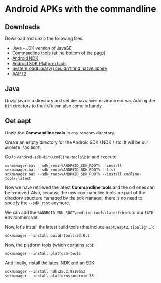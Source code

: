 # Android APKs with the commandline

## Downloads

Download and unzip the following files:

* [Java - JDK version of JavaSE](https://www.oracle.com/java/technologies/downloads/)
* [Commandline tools](https://developer.android.com/studio) (at the bottom of the page)
* [Android NDK](https://developer.android.com/ndk/downloads)
* [Android SDK Platform tools](https://developer.android.com/studio/releases/platform-tools)
* [System.loadLibrary() couldn't find native librery](https://stackoverflow.com/questions/27421134/system-loadlibrary-couldnt-find-native-library-in-my-case)
* [AAPT2](https://developer.android.com/studio/command-line/aapt2)

## Java

Unzip java in a directory and set the `JAVA_HOME` environment var. Adding the `bin` directory to the `PATH` can also come in handy.

## Get aapt

Unzip the **Commandline tools** in any random directory.

Create an empty directory for the Android SDK / NDK / etc. It will be our `ANDROID_SDK_ROOT`.

Go to `<androd-sdk-dir>\cmdline-tools\bin` and execute:
```
sdkmanager.bat --sdk_root=%ANDROID_SDK_ROOT% --install
sdkmanager.bat --sdk_root=%ANDROID_SDK_ROOT% --list
sdkmanager.bat --sdk_root=%ANDROID_SDK_ROOT% --install cmdline-tools;latest
```

Now we have retrieved the latest **Commandline tools** and the old ones can be removed.
Also, because the new commandline tools are part of the directory structure managed by the sdk manager, there is no need to specify the `--sdk_root` anymore.

We can add the `%ANDROID_SDK_ROOT\cmdline-tools\latest\bin%` to our `PATH` environment var.

Now, let's install the latest build tools (that include `aapt`, `aapt2`, `zipalign`...):
```
sdkmanager --install build-tools;33.0.1
```

Now, the platform tools (which contains `adb`):
```
sdkmanager --install platform-tools
```

And finally, install the latest NDK and an SDK:
```
sdkmanager --install ndk;25.2.9519653
sdkmanager --install platforms;android-33
```

